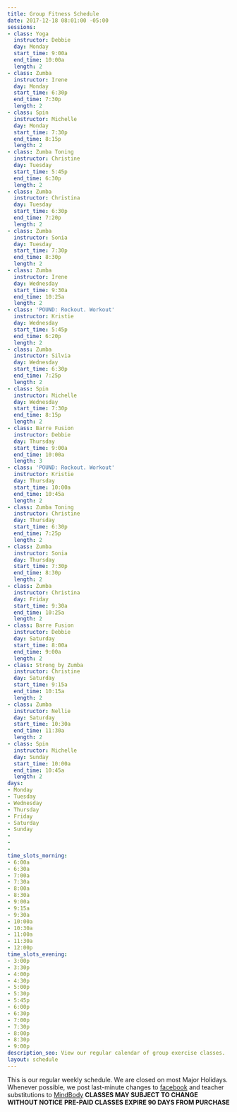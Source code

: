 ```yaml
---
title: Group Fitness Schedule
date: 2017-12-18 08:01:00 -05:00
sessions:
- class: Yoga
  instructor: Debbie
  day: Monday
  start_time: 9:00a
  end_time: 10:00a
  length: 2
- class: Zumba
  instructor: Irene
  day: Monday
  start_time: 6:30p
  end_time: 7:30p
  length: 2
- class: Spin
  instructor: Michelle
  day: Monday
  start_time: 7:30p
  end_time: 8:15p
  length: 2
- class: Zumba Toning
  instructor: Christine
  day: Tuesday
  start_time: 5:45p
  end_time: 6:30p
  length: 2
- class: Zumba
  instructor: Christina
  day: Tuesday
  start_time: 6:30p
  end_time: 7:20p
  length: 2
- class: Zumba
  instructor: Sonia
  day: Tuesday
  start_time: 7:30p
  end_time: 8:30p
  length: 2
- class: Zumba
  instructor: Irene
  day: Wednesday
  start_time: 9:30a
  end_time: 10:25a
  length: 2
- class: 'POUND: Rockout. Workout'
  instructor: Kristie
  day: Wednesday
  start_time: 5:45p
  end_time: 6:20p
  length: 2
- class: Zumba
  instructor: Silvia
  day: Wednesday
  start_time: 6:30p
  end_time: 7:25p
  length: 2
- class: Spin
  instructor: Michelle
  day: Wednesday
  start_time: 7:30p
  end_time: 8:15p
  length: 2
- class: Barre Fusion
  instructor: Debbie
  day: Thursday
  start_time: 9:00a
  end_time: 10:00a
  length: 3
- class: 'POUND: Rockout. Workout'
  instructor: Kristie
  day: Thursday
  start_time: 10:00a
  end_time: 10:45a
  length: 2
- class: Zumba Toning
  instructor: Christine
  day: Thursday
  start_time: 6:30p
  end_time: 7:25p
  length: 2
- class: Zumba
  instructor: Sonia
  day: Thursday
  start_time: 7:30p
  end_time: 8:30p
  length: 2
- class: Zumba
  instructor: Christina
  day: Friday
  start_time: 9:30a
  end_time: 10:25a
  length: 2
- class: Barre Fusion
  instructor: Debbie
  day: Saturday
  start_time: 8:00a
  end_time: 9:00a
  length: 2
- class: Strong by Zumba
  instructor: Christine
  day: Saturday
  start_time: 9:15a
  end_time: 10:15a
  length: 2
- class: Zumba
  instructor: Nellie
  day: Saturday
  start_time: 10:30a
  end_time: 11:30a
  length: 2
- class: Spin
  instructor: Michelle
  day: Sunday
  start_time: 10:00a
  end_time: 10:45a
  length: 2
days:
- Monday
- Tuesday
- Wednesday
- Thursday
- Friday
- Saturday
- Sunday
- 
- 
- 
time_slots_morning:
- 6:00a
- 6:30a
- 7:00a
- 7:30a
- 8:00a
- 8:30a
- 9:00a
- 9:15a
- 9:30a
- 10:00a
- 10:30a
- 11:00a
- 11:30a
- 12:00p
time_slots_evening:
- 3:00p
- 3:30p
- 4:00p
- 4:30p
- 5:00p
- 5:30p
- 5:45p
- 6:00p
- 6:30p
- 7:00p
- 7:30p
- 8:00p
- 8:30p
- 9:00p
description_seo: View our regular calendar of group exercise classes.
layout: schedule
---
```


This is our regular weekly schedule. We are closed on most Major Holidays. Whenever possible, we post last-minute changes to [facebook](https://www.facebook.com/Shapeitupfitnessandnutrition) and teacher substitutions to [MindBody](https://clients.mindbodyonline.com/classic/home?studioid=112719)
**CLASSES MAY SUBJECT TO CHANGE WITHOUT NOTICE**
**PRE-PAID CLASSES EXPIRE 90 DAYS FROM PURCHASE**